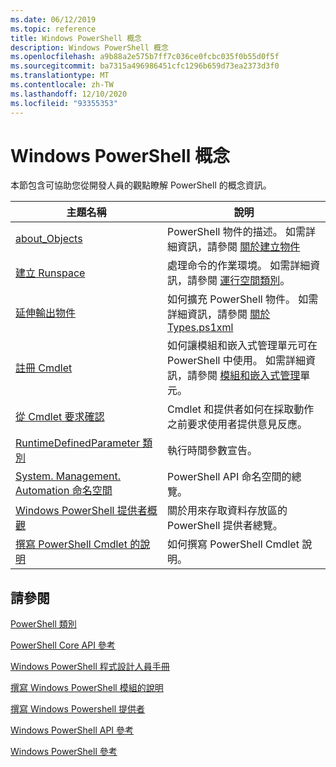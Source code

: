 ```yaml
---
ms.date: 06/12/2019
ms.topic: reference
title: Windows PowerShell 概念
description: Windows PowerShell 概念
ms.openlocfilehash: a9b88a2e575b7ff7c036ce0fcbc035f0b55d0f5f
ms.sourcegitcommit: ba7315a496986451cfc1296b659d73ea2373d3f0
ms.translationtype: MT
ms.contentlocale: zh-TW
ms.lasthandoff: 12/10/2020
ms.locfileid: "93355353"
---
```

# <a name="windows-powershell-concepts"></a>Windows PowerShell 概念

本節包含可協助您從開發人員的觀點瞭解 PowerShell 的概念資訊。

|主題名稱|說明|
|----------------|-----------------|
|[about_Objects](/powershell/module/microsoft.powershell.core/about/about_objects)|PowerShell 物件的描述。 如需詳細資訊，請參閱 [關於建立物件](/powershell/module/microsoft.powershell.core/about/about_object_creation)|
|[建立 Runspace](../hosting/creating-runspaces.md)|處理命令的作業環境。 如需詳細資訊，請參閱 [運行空間類別](/dotnet/api/system.management.automation.runspaces.runspace)。|
|[延伸輸出物件](../cmdlet/extending-output-objects.md)|如何擴充 PowerShell 物件。 如需詳細資訊，請參閱 [關於 Types.ps1xml](/powershell/module/microsoft.powershell.core/about/about_types.ps1xml)|
|[註冊 Cmdlet](../cmdlet/registering-cmdlets.md)|如何讓模組和嵌入式管理單元可在 PowerShell 中使用。 如需詳細資訊，請參閱 [模組和嵌入式管理](../cmdlet/modules-and-snap-ins.md)單元。|
|[從 Cmdlet 要求確認](../cmdlet/requesting-confirmation-from-cmdlets.md)|Cmdlet 和提供者如何在採取動作之前要求使用者提供意見反應。|
|[RuntimeDefinedParameter 類別](/dotnet/api/system.management.automation.runtimedefinedparameter)|執行時間參數宣告。|
|[System. Management. Automation 命名空間](/dotnet/api/System.Management.Automation)|PowerShell API 命名空間的總覽。|
|[Windows PowerShell 提供者概觀](../provider/windows-powershell-provider-overview.md)|關於用來存取資料存放區的 PowerShell 提供者總覽。|
|[撰寫 PowerShell Cmdlet 的說明](../help/writing-help-for-windows-powershell-cmdlets.md)|如何撰寫 PowerShell Cmdlet 說明。|

## <a name="see-also"></a>請參閱

[PowerShell 類別](/dotnet/api/system.management.automation.powershell)

[PowerShell Core API 參考](/dotnet/api/?view=pscore-6.2.0&preserve-view=true)

[Windows PowerShell 程式設計人員手冊](windows-powershell-programmer-s-guide.md)

[撰寫 Windows PowerShell 模組的說明](../module/writing-help-for-windows-powershell-modules.md)

[撰寫 Windows Powershell 提供者](../provider/writing-a-windows-powershell-provider.md)

[Windows PowerShell API 參考](/dotnet/api/?view=powershellsdk-1.1.0&preserve-view=true)

[Windows PowerShell 參考](../windows-powershell-reference.md)
